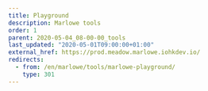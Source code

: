 ```yaml
---
title: Playground
description: Marlowe tools
order: 1
parent: 2020-05-04_08-00-00_tools
last_updated: "2020-05-01T09:00:00+01:00"
external_href: https://prod.meadow.marlowe.iohkdev.io/
redirects:
  - from: /en/marlowe/tools/marlowe-playground/
    type: 301
---
```

